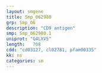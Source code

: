 ```yaml
---
layout: smgene
title: Smp_062980
grp: Smp_06
description: "CD9 antigen"
smp: Smp_062980.1
uniprot: "G4LXV5"
length:   708
cdd: "cd03127, cl02781, pfam00335"
kk: ns
categories: sm
---
```

